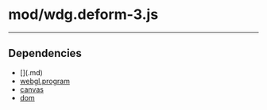 # mod/wdg.deform-3.js

----

## Dependencies
* [$]($.md)
* [webgl.program](webgl.program.md)
* [canvas](canvas.md)
* [dom](dom.md)